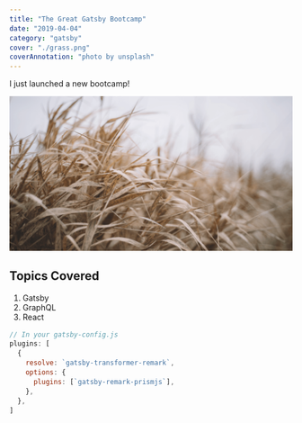 ```yaml
---
title: "The Great Gatsby Bootcamp"
date: "2019-04-04"
category: "gatsby"
cover: "./grass.png"
coverAnnotation: "photo by unsplash"
---
```


I just launched a new bootcamp!

![Grass](./grass.png)

## Topics Covered

1. Gatsby
2. GraphQL
3. React


```js
// In your gatsby-config.js
plugins: [
  {
    resolve: `gatsby-transformer-remark`,
    options: {
      plugins: [`gatsby-remark-prismjs`],
    },
  },
]
```